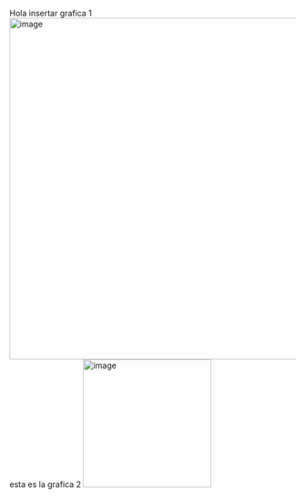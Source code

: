 Hola insertar grafica 1 <img width="600" height="600" alt="image" src="https://github.com/user-attachments/assets/d9d56f07-e51f-4c59-bbd9-cf28e763f283" />
esta es la grafica 2 <img width="225" height="225" alt="image" src="https://github.com/user-attachments/assets/1184d809-6e28-4c66-9aa2-5c0a7fb9705b" />
